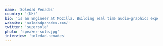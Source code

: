 ```yaml
---
name: 'Soledad Penades'
country: '(UK)'
bio: 'is an Engineer at Mozilla. Building real time audio+graphics experiments with JavaScript; breaking half the browsers in the process. It‘s fun!'
website: 'soledadpenades.com/'
twitter: 'supersole'
photo: 'speaker-sole.jpg'
interview: 'soledad-penades'
---
```

